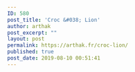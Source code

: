 ```yaml
---
ID: 580
post_title: 'Croc &#038; Lion'
author: arthak
post_excerpt: ""
layout: post
permalink: https://arthak.fr/croc-lion/
published: true
post_date: 2019-08-10 00:51:41
---
```

<!-- wp:image {"id":581} -->
<figure class="wp-block-image"><img src="https://arthak.fr/wp-content/uploads/2019/08/40370430_1923174321311242_6251759494183780352_o.jpg" alt="" class="wp-image-581"/></figure>
<!-- /wp:image -->

<!-- wp:image {"id":582} -->
<figure class="wp-block-image"><img src="https://arthak.fr/wp-content/uploads/2019/08/40262261_1923647401263934_8298386688619577344_o.jpg" alt="" class="wp-image-582"/></figure>
<!-- /wp:image -->

<!-- wp:image {"id":164} -->
<figure class="wp-block-image"><img src="https://arthak.fr/wp-content/uploads/2018/11/04-sortilege-1024x1024.jpg" alt="" class="wp-image-164"/></figure>
<!-- /wp:image -->